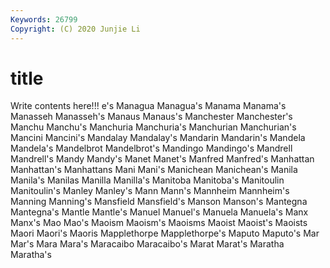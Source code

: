 ```yaml
---
Keywords: 26799
Copyright: (C) 2020 Junjie Li
---
```


# title

Write contents here!!!
e's
Managua 
Managua's 
Manama 
Manama's 
Manasseh 
Manasseh's 
Manaus 
Manaus's 
Manchester 
Manchester's
Manchu 
Manchu's 
Manchuria 
Manchuria's 
Manchurian 
Manchurian's 
Mancini 
Mancini's 
Mandalay 
Mandalay's
Mandarin 
Mandarin's 
Mandela 
Mandela's 
Mandelbrot 
Mandelbrot's 
Mandingo 
Mandingo's 
Mandrell 
Mandrell's
Mandy 
Mandy's 
Manet 
Manet's 
Manfred 
Manfred's 
Manhattan 
Manhattan's 
Manhattans 
Mani
Mani's 
Manichean 
Manichean's 
Manila 
Manila's 
Manilas 
Manilla 
Manilla's 
Manitoba 
Manitoba's
Manitoulin 
Manitoulin's 
Manley 
Manley's 
Mann 
Mann's 
Mannheim 
Mannheim's 
Manning 
Manning's
Mansfield 
Mansfield's 
Manson 
Manson's 
Mantegna 
Mantegna's 
Mantle 
Mantle's 
Manuel 
Manuel's
Manuela 
Manuela's 
Manx 
Manx's 
Mao 
Mao's 
Maoism 
Maoism's 
Maoisms 
Maoist
Maoist's 
Maoists 
Maori 
Maori's 
Maoris 
Mapplethorpe 
Mapplethorpe's 
Maputo 
Maputo's 
Mar
Mar's 
Mara 
Mara's 
Maracaibo 
Maracaibo's 
Marat 
Marat's 
Maratha 
Maratha's 
